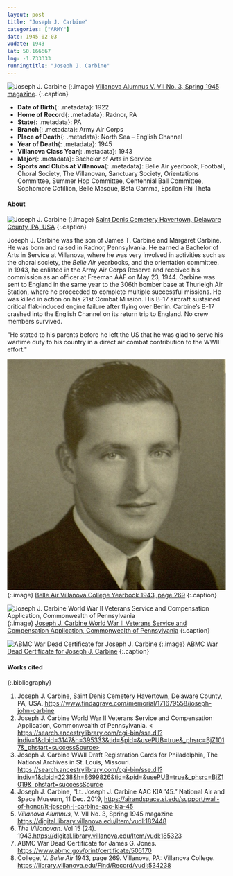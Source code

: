 ```yaml
---
layout: post
title: "Joseph J. Carbine"
categories: ["ARMY"]
date: 1945-02-03
vudate: 1943
lat: 50.166667
lng: -1.733333
runningtitle: "Joseph J. Carbine"
---
```


![Joseph J. Carbine](images/Carbine_JosephJ_new.jpg)
  {:.image}
[Villanova Alumnus V. VII No. 3, Spring 1945 magazine](https://digital.library.villanova.edu/Item/vudl:182448#?c=&m=&s=&cv=6&xywh=-3827%2C-1496%2C12897%2C7415).
  {:.caption}

* **Date of Birth**{: .metadata}: 1922
* **Home of Record**{: .metadata}: Radnor, PA
* **State**{: .metadata}: PA
* **Branch**{: .metadata}: Army Air Corps
* **Place of Death**{: .metadata}: North Sea – English Channel
* **Year of Death**{: .metadata}: 1945
* **Villanova Class Year**{: .metadata}: 1943
* **Major**{: .metadata}: Bachelor of Arts in Service
* **Sports and Clubs at Villanova**{: .metadata}: Belle Air yearbook, Football, Choral Society, The Villanovan, Sanctuary Society, Orientations Committee, Summer Hop Committee, Centennial Ball Committee, Sophomore Cotillion, Belle Masque, Beta Gamma, Epsilon Phi Theta

#### About

![Joseph J. Carbine](images/CarbineJosephJ_Grave.jpg)
  {:.image}
[Saint Denis Cemetery Havertown, Delaware County, PA, USA](https://www.findagrave.com/memorial/171679558/joseph-john-carbine)
  {:.caption}

Joseph J. Carbine was the son of James T. Carbine and Margaret Carbine.  He was born and raised in Radnor, Pennsylvania.  He earned a Bachelor of Arts in Service at Villanova, where he was very involved in activities such as the choral society, the _Belle Air_ yearbooks, and the orientation committee. In 1943, he enlisted in the Army Air Corps Reserve and received his commission as an officer at Freeman AAF on May 23, 1944.  Carbine was sent to England in the same year to the 306th bomber base at Thurleigh Air Station, where he proceeded to complete multiple successful missions.  He was killed in action on his 21st Combat Mission.  His B-17 aircraft sustained critical flak-induced engine failure after flying over Berlin.  Carbine’s B-17 crashed into the English Channel on its return trip to England.  No crew members survived.  

"He stated to his parents before he left the US that he was glad to serve his wartime duty to his country in a direct air combat contribution to the WWII effort."

![Belle Air Villanova College Yearbook 1943, page 269](images/Carbine_JosephJ_yearbook.jpg)
  {:.image}
[Belle Air Villanova College Yearbook 1943, page 269](https://library.villanova.edu/Find/Record/vudl:534238)
  {:.caption}

![Joseph J. Carbine World War II Veterans Service and Compensation Application, Commonwealth of Pennsylvania](images/Carbine_JosephJ_ApplicationforCompensation.jpg)
  {:.image}
[Joseph J. Carbine World War II Veterans Service and Compensation Application, Commonwealth of Pennsylvania]( https://search.ancestrylibrary.com/cgi-bin/sse.dll?indiv=1&dbid=3147&h=395333&tid=&pid=&usePUB=true&_phsrc=BjZ1017&_phstart=successSource)
  {:.caption}

![ABMC War Dead Certificate for Joseph J. Carbine](images/Carbine_JosephJ_ABMC_Certificate.jpg)
  {:.image}
[ABMC War Dead Certificate for Joseph J. Carbine](https://www.abmc.gov/print/certificate/505170)
  {:.caption}

#### Works cited

{:.bibliography}
1. Joseph J. Carbine, Saint Denis Cemetery Havertown, Delaware County, PA, USA. <https://www.findagrave.com/memorial/171679558/joseph-john-carbine>
2. Joseph J. Carbine World War II Veterans Service and Compensation Application, Commonwealth of Pennsylvania. < https://search.ancestrylibrary.com/cgi-bin/sse.dll?indiv=1&dbid=3147&h=395333&tid=&pid=&usePUB=true&_phsrc=BjZ1017&_phstart=successSource>
3. Joseph J. Carbine WWII Draft Registration Cards for Philadelphia, The National Archives in St. Louis, Missouri. <https://search.ancestrylibrary.com/cgi-bin/sse.dll?indiv=1&dbid=2238&h=8699826&tid=&pid=&usePUB=true&_phsrc=BjZ1019&_phstart=successSource>
4. Joseph J. Carbine, “Lt. Joseph J. Carbine AAC KIA '45.” National Air and Space Museum, 11 Dec. 2019, <https://airandspace.si.edu/support/wall-of-honor/lt-joseph-j-carbine-aac-kia-45>
5. _Villanova Alumnus_, V. VII No. 3, Spring 1945 magazine <https://digital.library.villanova.edu/Item/vudl:182448>
6. _The Villanovan_. Vol 15 (24). 1943.<https://digital.library.villanova.edu/Item/vudl:185323>
7. ABMC War Dead Certificate for James G. Jones. <https://www.abmc.gov/print/certificate/505170>
8. College, V. _Belle Air_ 1943, page 269. Villanova, PA: Villanova College. <https://library.villanova.edu/Find/Record/vudl:534238>
